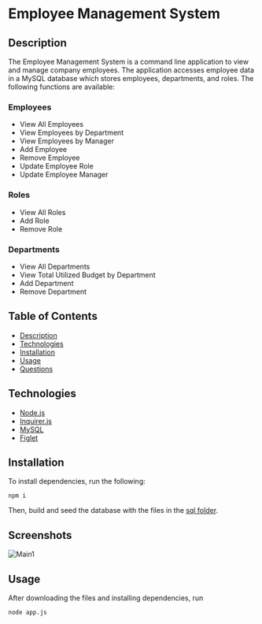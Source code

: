 # Employee Management System

## Description

The Employee Management System is a command line application to view and manage company employees. The application accesses employee data in a MySQL database which stores employees, departments, and roles. The following functions are available:

### Employees

* View All Employees
* View Employees by Department
* View Employees by Manager
* Add Employee
* Remove Employee
* Update Employee Role
* Update Employee Manager

### Roles

* View All Roles
* Add Role
* Remove Role

### Departments

* View All Departments
* View Total Utilized Budget by Department
* Add Department
* Remove Department



## Table of Contents

* [Description](#description)
* [Technologies](#technologies)
* [Installation](#installation)
* [Usage](#usage)
* [Questions](#questions)




## Technologies

* [Node.js](https://nodejs.org/)
* [Inquirer.js](https://www.npmjs.com/package/inquirer)
* [MySQL](https://www.npmjs.com/package/mysql)
* [Figlet](https://www.npmjs.com/package/figlet)

## Installation

To install dependencies, run the following:

`
npm i
`

Then, build and seed the database with the files in the [sql folder](./sql/).

## Screenshots
![Main1](https://github.com/codemasterbrown/employeee-tracker-plus/sc1.png)

## Usage

After downloading the files and installing dependencies, run 

`
node app.js
`
